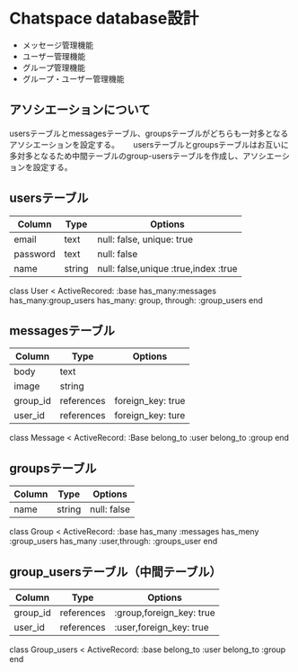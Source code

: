 # Chatspace database設計

* メッセージ管理機能　　
* ユーザー管理機能　　
* グループ管理機能　　
* グループ・ユーザー管理機能　　

## アソシエーションについて　　
usersテーブルとmessagesテーブル、groupsテーブルがどちらも一対多となるアソシエーションを設定する。　　
usersテーブルとgroupsテーブルはお互いに多対多となるため中間テーブルのgroup-usersテーブルを作成し、アソシエーションを設定する。

## usersテーブル

|Column|Type|Options|
|------|----|-------|
|email|text|null: false, unique: true|
|password|text|null: false|
|name|string|null: false,unique :true,index :true|

class User < ActiveRecored: :base
  has_many:messages
  has_many:group_users
  has_many: group, through: :group_users
end


## messagesテーブル

|Column|Type|Options|
|------|----|-------|
|body|text||
|image|string|           |
|group_id|references|foreign_key: true|
|user_id|references|foreign_key: ture|

class Message < ActiveRecord: :Base
  belong_to :user
  belong_to :group
end


## groupsテーブル

|Column|Type|Options|
|------|----|-------|
|name|string|null: false|

class Group < ActiveRecord: :base
  has_many :messages
  has_meny :group_users
  has_many :user,through: :groups_user
end


## group_usersテーブル（中間テーブル）

|Column|Type|Options|
|------|----|-------|
|group_id|references|:group,foreign_key: true|
|user_id|references|:user,foreign_key: true|

class Group_users < ActiveRecord: :base
  belong_to :user
  belong_to :group
end

